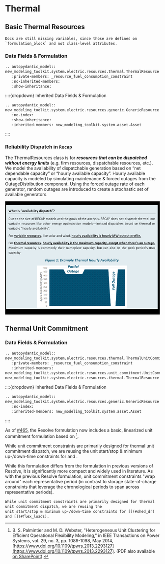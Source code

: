 # Thermal

## Basic Thermal Resources

```{warning}
Docs are still missing variables, since those are defined on `formulation_block` and not class-level attributes.
```


### Data Fields & Formulation
```{eval-rst}
.. autopydantic_model:: new_modeling_toolkit.system.electric.resources.thermal.ThermalResource
   :private-members: _resource_fuel_consumption_constraint
   :no-inherited-members:
   :show-inheritance:
```
::::{dropdown} Inherited Data Fields & Formulation
```{eval-rst}
.. autopydantic_model:: new_modeling_toolkit.system.electric.resources.generic.GenericResource
   :no-index:
   :show-inheritance:
   :inherited-members: new_modeling_toolkit.system.asset.Asset
```
::::

### Reliability Dispatch in `Recap`

The ThermalResources class is for **_resources that can be dispatched without energy limits_**
(e.g. firm resources, dispatchable resources, etc.). We model the availability of dispatchable generation based on “net
dependable capacity” or “hourly available capacity”. Hourly available capacity is modeled by simulating maintenance &
forced outages from the OutageDistribution component. Using the forced outage rate of each generator, random outages are
introduced to create a stochastic set of available generators.

![](../../../_images/infographic_thermal.png)

## Thermal Unit Commitment

### Data Fields & Formulation
```{eval-rst}
.. autopydantic_model:: new_modeling_toolkit.system.electric.resources.thermal.ThermalUnitCommitmentResource
   :private-members: _resource_fuel_consumption_constraint
   :inherited-members: new_modeling_toolkit.system.electric.resources.unit_commitment.UnitCommitmentResource, new_modeling_toolkit.system.electric.resources.thermal.ThermalResource
```
::::{dropdown} Inherited Data Fields & Formulation
```{eval-rst}
.. autopydantic_model:: new_modeling_toolkit.system.electric.resources.generic.GenericResource
   :no-index:
   :inherited-members: new_modeling_toolkit.system.asset.Asset
```
::::

As of [#465](https://github.com/e3-/kit/pull/465), the Resolve formulation now includes a basic, linearized unit
commitment formulation based on [^palmintier].

[^palmintier]: B. S. Palmintier and M. D. Webster, "Heterogeneous Unit Clustering for Efficient Operational Flexibility
Modeling," in IEEE Transactions on Power Systems, vol. 29, no. 3, pp. 1089-1098, May 2014,
[https://www.doi.org/10.1109/tpwrs.2013.2293127](https://www.doi.org/10.1109/tpwrs.2013.2293127).
(PDF also
available [on SharePoint](https://ethreesf.sharepoint.com/:b:/s/CECLong-DurationStorageStudy/ETcIUCv_Oz9DkpHy1ccWd1EB3HSgZkHVChswqDWNHv2zGA?e=pi0lX0)).

While unit commitment constraints are primarily designed for thermal unit commitment dispatch, we are reusing the unit
start/stop & minimum up-/down-time constraints for [](#shed_dr) and [](#flex_loads).

While this formulation differs from the formulation in previous versions of Resolve, it is significantly more compact
and widely used in literature. As with the previous Resolve formulation, unit commitment constraints "wrap around" each
representative period (in contrast to storage state-of-charge constraints that leverage the chronological periods to
span across representative periods).

```{note}
While unit commitment constraints are primarily designed for thermal unit commitment dispatch, we are reusing the 
unit start/stop & minimum up-/down-time constraints for [](#shed_dr) and [](#flex_loads).  
```


